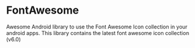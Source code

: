 # FontAwesome
Awesome Android library to use the Font Awesome Icon collection in your android apps. This library contains the latest font awesome icon collection (v6.0)
